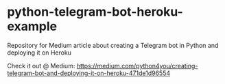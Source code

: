 # python-telegram-bot-heroku-example
Repository for Medium article about creating a Telegram bot in Python and deploying it on Heroku

Check it out @ Medium: https://medium.com/python4you/creating-telegram-bot-and-deploying-it-on-heroku-471de1d96554
